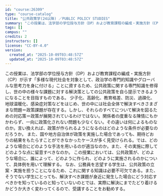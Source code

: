 ```yaml
---
id: "course:26309"
type: "course-catalog"
title: "公共政策学(24以降) ／PUBLIC POLICY STUDIES"
summary: "この授業は、法学部の学位授与方針（DP）および教育課程の編成・実施方針（CP）が示す「多様な現代社会を対象として、政治学の専門的知識やグローバルな思考力を身に付ける」ことに資するため、公共政策に関する専門知識を修得し、世の中の様々な課題に対…"
tags: []
campus: ""
credits: 2
instructors: []
license: "CC-BY-4.0"
version:
  created_at: "2025-10-09T03:48:57Z"
  updated_at: "2025-10-09T03:48:57Z"
---
```

この授業は、法学部の学位授与方針（DP）および教育課程の編成・実施方針（CP）が示す「多様な現代社会を対象として、政治学の専門的知識やグローバルな思考力を身に付ける」ことに資するため、公共政策に関する専門知識を修得し、世の中の様々な課題に対する解決策としての公共政策を自ら提示できるようになることを目指すものである。 少子化、高齢化、教育格差、防災、過疎化、地球温暖化、感染症対策などをはじめ、世の中には社会全体で解決すべきさまざまな問題＝政策課題が存在する。しかし、それらのすべてについて解決を図るための対応策＝政策が展開されているわけではない。関係者の度重なる陳情にもかかわらず、一向に政策化されない問題も少なくない。その違いは何によるものなのか。言い換えれば、政策が作られるようになるのはどのような条件が必要なのだろうか。 また、国や地方自治体が政策を実施した場合であっても、期待どおりの結果をもたらすことができなかったケースが多く見受けられる。では、どのような場合にどのような手法を用いるのが適当なのか。また、その実施に際してどのような点に留意すべきなのか。 この授業においては、公共政策が、どのような場合に、誰によって、どのように作られ、どのように実施されるのかについて、具体例を用いて理解する。 なお、公務員を志望する学生は、公共政策の立案・実施を担うことになるため、これに関する知識は必要不可欠である。また、そうでない学生にとっても、解決すべき課題が身近に発生した場合にどう対応すべきかを知っているのと知っていないのとでは、実際に解決にまでたどり着けるかどうか大きく変わってくるので、受講することをお勧めする。
